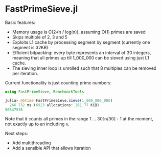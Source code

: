 # FastPrimeSieve.jl

Basic features:

- Memory usage is O(2√n / log(n)), assuming O(1) primes are saved
- Skips multiple of 2, 3 and 5
- Exploits L1 cache by processing segment by segment (currently one segment is 32KB)
- Efficient bitpacking: every byte represents an interval of 30 integers, meaning that all
  primes up till 1_000_000 can be sieved using just L1 cache.
- The sieving inner loop is unrolled such that 8 multiples can be removed per iteration.

Current functionality is just counting prime numbers:

```julia
using FastPrimeSieve, BenchmarkTools

julia> @btime FastPrimeSieve.sieve(1_000_000_000)
  266.732 ms (6923 allocations: 261.77 KiB)
50847536
```

Note that it counts all primes in the range 1 ... 30⌈n/30⌉ - 1 at the moment, not exactly
up to an including `n`.

Next steps:

- Add multithreading
- Add a sensible API that allows iteration
